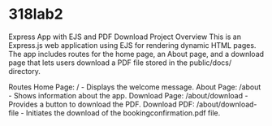 # 318lab2
Express App with EJS and PDF Download
Project Overview
This is an Express.js web application using EJS for rendering dynamic HTML pages. The app includes routes for the home page, an About page, and a download page that lets users download a PDF file stored in the public/docs/ directory.

Routes
Home Page: / - Displays the welcome message.
About Page: /about - Shows information about the app.
Download Page: /about/download - Provides a button to download the PDF.
Download PDF: /about/download-file - Initiates the download of the bookingconfirmation.pdf file.
